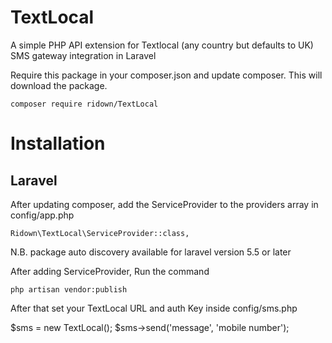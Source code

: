 # TextLocal

A simple PHP API extension for Textlocal (any country but defaults to UK) SMS gateway integration in Laravel

Require this package in your composer.json and update composer. This will download the package.

    composer require ridown/TextLocal

# Installation
## Laravel
After updating composer, add the ServiceProvider to the providers array in config/app.php

    Ridown\TextLocal\ServiceProvider::class,

N.B. package auto discovery available for laravel version 5.5 or later

After adding ServiceProvider, Run the command

    php artisan vendor:publish
    
After that set your TextLocal URL and auth Key inside config/sms.php

$sms = new TextLocal();
$sms->send('message', 'mobile number');
